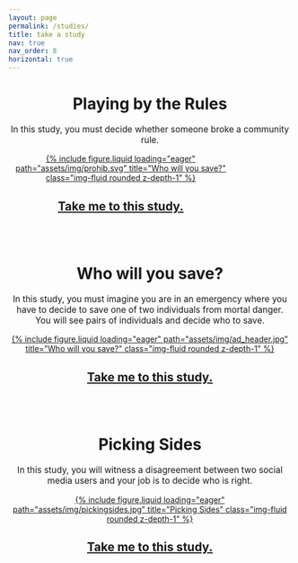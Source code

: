 ```yaml
---
layout: page
permalink: /studies/
title: take a study
nav: true
nav_order: 8
horizontal: true
---
```


<h1 style="text-align: center;"><b>Playing by the Rules</b></h1>

<div class="row justify-content-center" style="max-width: 800px; margin: 0 auto;">
    <div class="col-12">
        <p style="font-size: 1.1em; text-align: center;">
            In this study, you must decide whether someone broke a community rule.
        </p>
    </div>
</div>

<div class="row justify-content-center">
    <div class="col-sm" style="max-width: 400px; width: 100%; text-align: center;">
        <a href="https://mscilab.com/studies/3/">
            {% include figure.liquid loading="eager" path="assets/img/prohib.svg" title="Who will you save?" class="img-fluid rounded z-depth-1" %}
        </a>
        <h2><a href="https://mscilab.com/studies/3/">Take me to this study.</a></h2>
    </div>
</div>
<br><br>

<h1 style="text-align: center;"><b>Who will you save?</b></h1>

<div class="row justify-content-center" style="max-width: 800px; margin: 0 auto;">
    <div class="col-12">
        <p style="font-size: 1.1em; text-align: center;">
            In this study, you must imagine you are in an emergency where you have to decide to save one of two individuals from mortal danger. You will see pairs of individuals and decide who to save.
        </p>
    </div>
</div>

<div class="row justify-content-center">
    <div class="col-sm" style="max-width: 600px; width: 100%; text-align: center;">
    <a href="https://mscilab.com/studies/1/">
        {% include figure.liquid loading="eager" path="assets/img/ad_header.jpg" title="Who will you save?" class="img-fluid rounded z-depth-1" %}
    </a>
        <h2><a href="https://mscilab.com/studies/1/">Take me to this study.</a></h2>
    </div>
</div>
<br><br>
<h1 style="text-align: center;"><b>Picking Sides</b></h1>

<div class="row justify-content-center" style="max-width: 800px; margin: 0 auto;">
    <div class="col-12">
        <p style="font-size: 1.1em; text-align: center;">
            In this study, you will witness a disagreement between two social media users and your job is to decide who is right.
        </p>
    </div>
</div>

<div class="row justify-content-center">
    <div class="col-sm" style="max-width: 600px; width: 100%; text-align: center;">
        <a href="https://mscilab.com/studies/2/">
        {% include figure.liquid loading="eager" path="assets/img/pickingsides.jpg" title="Picking Sides" class="img-fluid rounded z-depth-1" %}
        </a>
        <h2><a href="https://mscilab.com/studies/2/">Take me to this study.</a></h2>
    </div>
</div>

